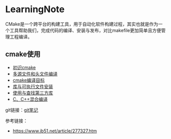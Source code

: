 # LearningNote
CMake是一个跨平台的构建工具，用于自动化软件构建过程，其实也就是作为一个工具帮助我们，完成代码的编译、安装与发布，对比makefile更加简单且方便管理工程编译。

## cmake使用
- [初识cmake](https://github.com/youyouf/cmake-use/blob/master/01/README.md)
- [多源文件和头文件编译](https://github.com/youyouf/cmake-use/blob/master/02/README.md)
- [cmake编译目标](https://github.com/youyouf/cmake-use/blob/master/03/README.md)
- [库与可执行文件安装](https://github.com/youyouf/cmake-use/blob/master/04/README.md)
- [使用与查找第三方库](https://github.com/youyouf/cmake-use/blob/master/05/README.md)
- [C、C++混合编译](https://github.com/youyouf/cmake-use/blob/master/06/README.md)


git链接：[git笔记](https://github.com/youyouf/cmake-use/blob/master/06/README.md)

参考链接：
- https://www.jb51.net/article/277327.htm